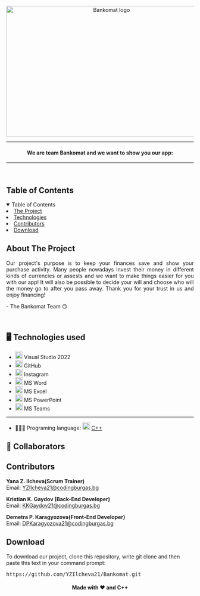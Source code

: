 <p align="center">
     <img align="center" src="https://scontent.xx.fbcdn.net/v/t1.15752-9/406121611_1415932972465165_1466506078028303211_n.png?stp=dst-png_p403x403&_nc_cat=104&ccb=1-7&_nc_sid=510075&_nc_ohc=CYxqHXxhpTIAX8Wsqc0&_nc_ad=z-m&_nc_cid=0&_nc_ht=scontent.xx&oh=03_AdQIKmBaMc06G874XCKSDL76FjsqIXUUfOA5KBgjQEoI7Q&oe=65ABB90A" alt="Bankomat logo" width="550", height="350">
</p>
    
    
<hr>
    <h4 align="center">We are team Bankomat and we want to show you our app:</h4>

<hr>
    

<br>
    
<!-- TABLE OF CONTENTS -->
<h2 id="table-of-contents">Table of Contents</h2>
    
<details open="open">
    <summary>Table of Contents</summary>
    <li><a href="#about-the-project">  The Project</a></li>
    <li><a href="#used-technologies">  Technologies</a></li>
    <li><a href="#contributors">   Contributors</a></li>
    <li><a href="#download">    Download</a></li>
</details>

<!-- ABOUT THE PROJECT -->
<h2 id="about-the-project">About The Project</h2>
    
<p align ="justify">
    Our project's purpose is to keep your finances save and show your purchase activity. Many people nowadays invest their money in different kinds of currencies or assests and we want to make things easier for you with our app! It will also be possible to decide your will and choose who will the money go to after you pass away. Thank you for your trust in us and enjoy financing!
</p>
<p> - The Bankomat Team 🙃</p>
    
<br>              
    
</details>
    
</td></tr></table>
<p></p>
    
    
## 🖥️ Technologies used <a name="technologies"></a>
- <img src="https://upload.wikimedia.org/wikipedia/commons/thumb/2/2c/Visual_Studio_Icon_2022.svg/1200px-Visual_Studio_Icon_2022.svg.png" width="20" alt="Visual Studio 2022 Logo"> Visual Studio 2022
- <img src="https://github.githubassets.com/images/modules/logos_page/GitHub-Mark.png" width="20" alt="GitHub Logo"> GitHub
- <img src="https://www.freepnglogos.com/uploads/download-instagram-png-logo-20.png" width="20" alt="Instagram logo"> Instagram
- <img src="https://upload.wikimedia.org/wikipedia/commons/thumb/f/fd/Microsoft_Office_Word_%282019%E2%80%93present%29.svg/2203px-Microsoft_Office_Word_%282019%E2%80%93present%29.svg.png" width="20" alt="MS Word Logo"> MS Word
- <img src="https://upload.wikimedia.org/wikipedia/commons/thumb/3/34/Microsoft_Office_Excel_%282019%E2%80%93present%29.svg/2203px-Microsoft_Office_Excel_%282019%E2%80%93present%29.svg.png" width="20" alt="MS Excel Logo"> MS Excel
- <img src="https://upload.wikimedia.org/wikipedia/commons/3/3b/Microsoft_PowerPoint_Logo.png" width="20" alt="MS PowerPoint Logo"> MS PowerPoint
- <img src="https://upload.wikimedia.org/wikipedia/commons/thumb/c/c9/Microsoft_Office_Teams_%282018%E2%80%93present%29.svg/2203px-Microsoft_Office_Teams_%282018%E2%80%93present%29.svg.png" width="20" alt="MS Teams Logo"> MS Teams
-----------------------------------------------------------------------------------------------------------------------------------
- 👩🏻‍💻 Programing language: <img src="https://brandslogos.com/wp-content/uploads/thumbs/c-logo-vector.svg" width="20" alt="C++ Logo"> <a href="https://cplusplus.com/">C++</a>
    
    
    
## 🧑 Collaborators <a name="collaborators"></a>
<h2 id="contributors">Contributors</h2>
    
<p>
    
    
<b>Yana Z. Ilcheva(Scrum Trainer)</b> <br>
    Email: <a>YZIlcheva21@codingburgas.bg</a> <br>
    
<b>Kristian K. Gaydov (Back-End Developer)</b> <br>
    Email: <a>KKGaydov21@codingburgas.bg</a> <br>
    
<b>Demetra P. Karagyozova(Front-End Developer)</b> <br>
    Email: <a>DPKaragyozova21@codingburgas.bg</a> <br>
    
    
</p>
    
<h2 id="download">Download</h2>
    
<p>To download our project, clone this repository, write git clone and then paste this text in your command prompt:</p>
    
<pre>https://github.com/YZIlcheva21/Bankomat.git</pre>
    
<h4 align="center"> Made with ❤️ and C++ </h4>